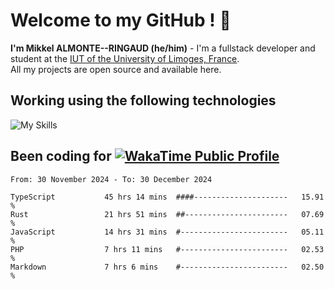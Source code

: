 # Welcome to my GitHub ! 🌃

**I'm Mikkel ALMONTE--RINGAUD (he/him)** - I'm a fullstack developer and student at the [IUT of the University of Limoges, France](https://iut.unilim.fr). \
All my projects are open source and available here.

## Working using the following technologies

![My Skills](https://skillicons.dev/icons?i=solidjs,pnpm,nodejs,ts,js,vercel,netlify,html,css,rust,astro,git,vue,md,electron,figma,github,bash,bun,cloudflare,py,tailwind,nginx,npm,tauri,vite,zig,yarn,windicss,dart,flutter,kotlin&theme=dark)

## Been coding for [![WakaTime Public Profile](https://wakatime.com/badge/user/0839e595-e07a-435c-8d59-ed95f2a3d6dd.svg?style=flat-square)](https://wakatime.com/@0839e595-e07a-435c-8d59-ed95f2a3d6dd)

<!--START_SECTION:waka-->

```plain
From: 30 November 2024 - To: 30 December 2024

TypeScript           45 hrs 14 mins  ####---------------------   15.91 %
Rust                 21 hrs 51 mins  ##-----------------------   07.69 %
JavaScript           14 hrs 31 mins  #------------------------   05.11 %
PHP                  7 hrs 11 mins   #------------------------   02.53 %
Markdown             7 hrs 6 mins    #------------------------   02.50 %
```

<!--END_SECTION:waka-->
